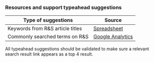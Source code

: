 ### Resources and support typeahead suggestions
| Type of suggestions | Source |
|--|--|
| Keywords from R&S article titles | <a href="https://salientcrgt.sharepoint.com/:x:/s/SearchDiscoveryTeam/EcYRTGvwyJ1Fplzl4Ep9sg0BlJk-x-iZOweNjEIQxu1SIg">Spreadsheet</a> |
| Commonly searched terms on R&S | <a href="https://analytics.google.com/analytics/web/#/report/content-site-search-pages/a50123418w177519031p176188361/_u.date00=20211001&_u.date01=20211116&explorer-table.plotKeys=%5B%5D&_r.drilldown=analytics.searchStartPage:www.va.gov~2Fresources~2F/">Google Analytics</a> |

All typeahead suggestions should be validated to make sure a relevant search result link appears as a top 4 result.

